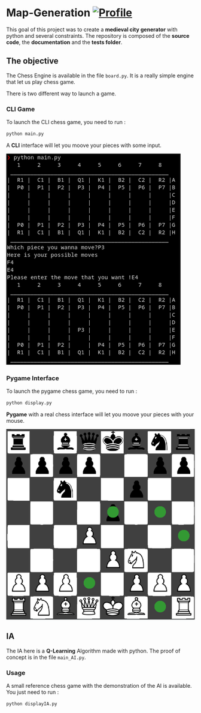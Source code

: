 # Map-Generation [![Profile][title-img]][profile]

[title-img]:https://img.shields.io/badge/-LAVS-blue
[profile]:https://github.com/LAVS-TM

This goal of this project was to create a **medieval city generator** with python and several constraints. The repository is composed of the **source code**, the **documentation** and the **tests folder**.


## The objective

The Chess Engine is available in the file `board.py`. It is a really simple engine that let us play chess game.

There is two different way to launch a game.

### CLI Game

To launch the CLI chess game, you need to run :

```python
python main.py
```

A **CLI** interface will let you moove your pieces with some input.

<img src="https://github.com/Bictole/ChessAI/blob/master/readme_images/cli.png" alt="CLI">

### Pygame Interface

To launch the pygame chess game, you need to run :

```python
python display.py
```

**Pygame** with a real chess interface will let you moove your pieces with your mouse.

<img src="https://github.com/Bictole/ChessAI/blob/master/readme_images/pygame.png" alt="Pygame">


## IA

The IA here is a **Q-Learning** Algorithm made with python. The proof of concept is in the file `main_AI.py`.


### Usage

A small reference chess game with the demonstration of the AI is available.
You just need to run :

```python
python displayIA.py
```